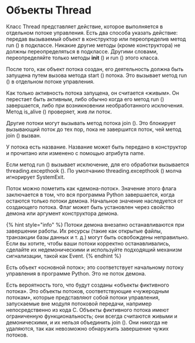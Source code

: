 # Объекты Thread

Класс Thread представляет действие, которое выполняется в отдельном потоке управления. Есть два способа указать действие: передав вызываемый объект в конструктор или переопределив метод run \(\) в подклассе. Никакие другие методы \(кроме конструктора\) не должны переопределяться в подклассе. Другими словами, переопределяйте только методы **init**  \(\) и run \(\) этого класса.

После того, как объект потока создан, его деятельность должна быть запущена путем вызова метода start \(\) потока. Это вызывает метод run \(\) в отдельном потоке управления.

Как только активность потока запущена, он считается «живым». Он перестает быть активным, либо обычно когда его метод run \(\) завершается, либо при возникновении необработанного исключения. Метод is\_alive \(\) проверяет, жив ли поток.

Другие потоки могут вызывать метод потока join \(\). Это блокирует вызывающий поток до тех пор, пока не завершится поток, чей метод join \(\) вызван.

У потока есть название. Название может быть передано в конструктор и прочитано или изменено с помощью атрибута name.

Если метод run \(\) вызывает исключение, для его обработки вызывается threading.excepthook \(\). По умолчанию threading.excepthook \(\) молча игнорирует SystemExit.

Поток можно пометить как «демона-поток». Значение этого флага заключается в том, что вся программа Python завершается, когда остаются только потоки демона. Начальное значение наследуется от создающего потока. Флаг может быть установлен через свойство демона или аргумент конструктора демона.

{% hint style="info" %}
Потоки демона внезапно останавливаются при завершении работы. Их ресурсы \(такие как открытые файлы, транзакции базы данных и т. д.\) могут быть освобождены неправильно. Если вы хотите, чтобы ваши потоки корректно останавливались, сделайте их недемоническими и используйте подходящий механизм сигнализации, такой как Event.
{% endhint %}

Есть объект «основной поток»; это соответствует начальному потоку управления в программе Python. Это не поток демона.

Есть вероятность того, что будут созданы «объекты фиктивного потока». Это объекты потоков, соответствующие «чужеродным потокам», которые представляют собой потоки управления, запускаемые вне модуля потоковой передачи, например непосредственно из кода C. Объекты фиктивного потока имеют ограниченную функциональность; они всегда считаются живыми и демоническими, и их нельзя объединить join \(\). Они никогда не удаляются, так как невозможно обнаружить завершение чужих потоков.

